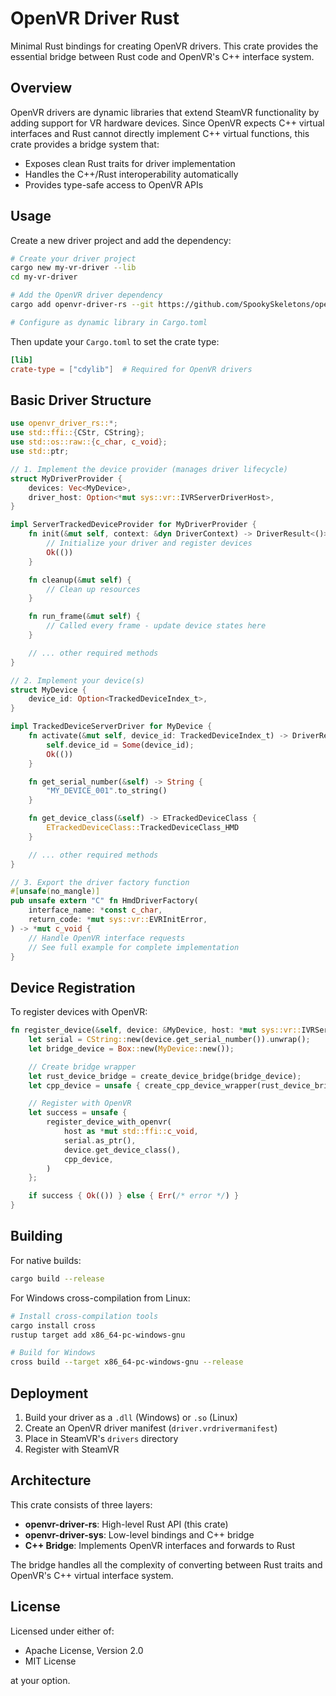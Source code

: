 # OpenVR Driver Rust

Minimal Rust bindings for creating OpenVR drivers. This crate provides the essential bridge between Rust code and OpenVR's C++ interface system.

## Overview

OpenVR drivers are dynamic libraries that extend SteamVR functionality by adding support for VR hardware devices. Since OpenVR expects C++ virtual interfaces and Rust cannot directly implement C++ virtual functions, this crate provides a bridge system that:

- Exposes clean Rust traits for driver implementation
- Handles the C++/Rust interoperability automatically
- Provides type-safe access to OpenVR APIs

## Usage

Create a new driver project and add the dependency:

```bash
# Create your driver project
cargo new my-vr-driver --lib
cd my-vr-driver

# Add the OpenVR driver dependency
cargo add openvr-driver-rs --git https://github.com/SpookySkeletons/openvr-driver-rs

# Configure as dynamic library in Cargo.toml
```

Then update your `Cargo.toml` to set the crate type:

```toml
[lib]
crate-type = ["cdylib"]  # Required for OpenVR drivers
```

## Basic Driver Structure

```rust
use openvr_driver_rs::*;
use std::ffi::{CStr, CString};
use std::os::raw::{c_char, c_void};
use std::ptr;

// 1. Implement the device provider (manages driver lifecycle)
struct MyDriverProvider {
    devices: Vec<MyDevice>,
    driver_host: Option<*mut sys::vr::IVRServerDriverHost>,
}

impl ServerTrackedDeviceProvider for MyDriverProvider {
    fn init(&mut self, context: &dyn DriverContext) -> DriverResult<()> {
        // Initialize your driver and register devices
        Ok(())
    }

    fn cleanup(&mut self) {
        // Clean up resources
    }

    fn run_frame(&mut self) {
        // Called every frame - update device states here
    }

    // ... other required methods
}

// 2. Implement your device(s)
struct MyDevice {
    device_id: Option<TrackedDeviceIndex_t>,
}

impl TrackedDeviceServerDriver for MyDevice {
    fn activate(&mut self, device_id: TrackedDeviceIndex_t) -> DriverResult<()> {
        self.device_id = Some(device_id);
        Ok(())
    }

    fn get_serial_number(&self) -> String {
        "MY_DEVICE_001".to_string()
    }

    fn get_device_class(&self) -> ETrackedDeviceClass {
        ETrackedDeviceClass::TrackedDeviceClass_HMD
    }

    // ... other required methods
}

// 3. Export the driver factory function
#[unsafe(no_mangle)]
pub unsafe extern "C" fn HmdDriverFactory(
    interface_name: *const c_char,
    return_code: *mut sys::vr::EVRInitError,
) -> *mut c_void {
    // Handle OpenVR interface requests
    // See full example for complete implementation
}
```

## Device Registration

To register devices with OpenVR:

```rust
fn register_device(&self, device: &MyDevice, host: *mut sys::vr::IVRServerDriverHost) -> DriverResult<()> {
    let serial = CString::new(device.get_serial_number()).unwrap();
    let bridge_device = Box::new(MyDevice::new());

    // Create bridge wrapper
    let rust_device_bridge = create_device_bridge(bridge_device);
    let cpp_device = unsafe { create_cpp_device_wrapper(rust_device_bridge) };

    // Register with OpenVR
    let success = unsafe {
        register_device_with_openvr(
            host as *mut std::ffi::c_void,
            serial.as_ptr(),
            device.get_device_class(),
            cpp_device,
        )
    };

    if success { Ok(()) } else { Err(/* error */) }
}
```

## Building

For native builds:
```bash
cargo build --release
```

For Windows cross-compilation from Linux:
```bash
# Install cross-compilation tools
cargo install cross
rustup target add x86_64-pc-windows-gnu

# Build for Windows
cross build --target x86_64-pc-windows-gnu --release
```

## Deployment

1. Build your driver as a `.dll` (Windows) or `.so` (Linux)
2. Create an OpenVR driver manifest (`driver.vrdrivermanifest`)
3. Place in SteamVR's `drivers` directory
4. Register with SteamVR

## Architecture

This crate consists of three layers:

- **openvr-driver-rs**: High-level Rust API (this crate)
- **openvr-driver-sys**: Low-level bindings and C++ bridge
- **C++ Bridge**: Implements OpenVR interfaces and forwards to Rust

The bridge handles all the complexity of converting between Rust traits and OpenVR's C++ virtual interface system.

## License

Licensed under either of:
- Apache License, Version 2.0
- MIT License

at your option.
